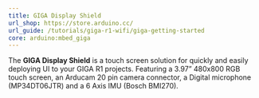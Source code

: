 ```yaml
---
title: GIGA Display Shield
url_shop: https://store.arduino.cc/
url_guide: /tutorials/giga-r1-wifi/giga-getting-started
core: arduino:mbed_giga
---
```


The **GIGA Display Shield** is a touch screen solution for quickly and easily deploying UI to your GIGA R1 projects.
Featuring a 3.97” 480x800 RGB touch screen, an Arducam 20 pin camera connector, a Digital microphone (MP34DT06JTR) and a 6 Axis IMU (Bosch BMI270).
